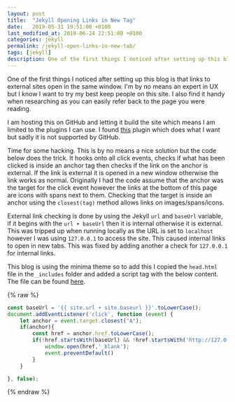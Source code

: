 ```yaml
---
layout: post
title:  "Jekyll Opening Links in New Tag"
date:   2019-05-31 19:51:00 +0100
last_modified_at: 2019-06-24 22:51:00 +0100
categories: jekyll
permalink: /jekyll-open-links-in-new-tab/
tags: [jekyll]
description: One of the first things I noticed after setting up this blog is that links to external sites open in the same window. 
---
```


One of the first things I noticed after setting up this blog is that links to external sites open in the same window. 
I'm by no means an expert in UX but I know I want to try my best keep people on this site. 
I also find it handy when researching as you can easily refer back to the page you were reading.

I am hosting this on GitHub and letting it build the site which means I am limited to the plugins I can use. 
I found [this](https://keith-mifsud.me/projects/jekyll-target-blank) plugin which does what I want but sadly it is not supported by GitHub. 

Time for some hacking. This is by no means a nice solution but the code below does the trick. 
It hooks onto all click events, checks if what has been clicked is inside an anchor tag then checks if the link on the anchor is external. 
If the link is external it is opened in a new window otherwise the link works as normal. 
Originally I had the code assume that the anchor was the target for the click event however the links at the bottom of this page are icons with spans next to them.
Checking that the target is inside an anchor using the `closest(tag)` method allows links on images/spans/icons.

External link checking is done by using the Jekyll `url` and `baseUrl` variable, if it begins with the `url + baseUrl` then it is internal otherwise it is external. 
This was tripped up when running locally as the URL is set to `localhost` however I was using `127.0.0.1` to access the site. 
This caused internal links to open in new tabs. This was fixed by adding another a check for `127.0.0.1` for internal links.

This blog is using the minima theme so to add this I copied the `head.html` file in the `_includes` folder and added a script tag with the below content.
The file can be found [here](https://github.com/jekyll/minima/blob/master/_includes/head.html).

{% raw %}
```javascript
const baseUrl = '{{ site.url + site.baseurl }}'.toLowerCase();
document.addEventListener('click', function (event) {
    let anchor = event.target.closest("A");
    if(anchor){
        const href = anchor.href.toLowerCase();
        if(!href.startsWith(baseUrl) && !href.startsWith('http://127.0.0.1')){
            window.open(href,'_blank');
            event.preventDefault()
        }
    }

}, false);
```
{% endraw %}